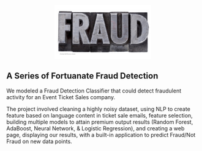 <p align="center">
  <img src='images/Fraud-Stamp-Letters.jpg' alt='Fraud Stamp Letters' height='50%' width='50%'>
</p>

## A Series of Fortuanate Fraud Detection
We modeled a Fraud Detection Classifier that could detect fraudulent activity for an Event Ticket Sales company.

The project involved cleaning a highly noisy dataset, using NLP to create feature based on language content in ticket sale emails, feature selection, building multiple models to attain premium output results (Random Forest, AdaBoost, Neural Network, & Logistic Regression), and creating a web page, displaying our results, with a built-in application to predict Fraud/Not Fraud on new data points.
